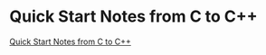 # Quick Start Notes from C to C++
[Quick Start Notes from C to C++](https://aiwithcloud.com/2022/09/19/quick_start_notes_from_c_to_c/)